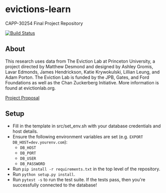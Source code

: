 # evictions-learn
CAPP-30254 Final Project Repository

[![Build Status](https://travis-ci.org/justincohler/evictions-learn.svg?branch=master)](https://travis-ci.org/justincohler/evictions-learn)

## About
This research uses data from The Eviction Lab at Princeton University, a project directed by Matthew Desmond and designed by Ashley Gromis, Lavar Edmonds, James Hendrickson, Katie Krywokulski, Lillian Leung, and Adam Porton. The Eviction Lab is funded by the JPB, Gates, and Ford Foundations as well as the Chan Zuckerberg Initiative. More information is found at evictionlab.org.

[Project Proposal](https://docs.google.com/document/d/1Vsq1RUL8fU5U8FO2KtszmsdIYEhmlUN5twY_q0k-RvQ/edit?usp=sharing)

## Setup
* Fill in the template in src/set_env.sh with your database credentials and host details.
* Ensure the following environment variables are set (e.g. `EXPORT DB_HOST=dev.yourenv.com`):
  * `DB_HOST`
  * `DB_PORT`
  * `DB_USER`
  * `DB_PASSWORD`
* Run `pip install -r requirements.txt` in the top level of the repository.
* Run `python setup.py install`.
* Run `pytest -s` to run the test suite. If the tests pass, then you're successfully connected to the database!
